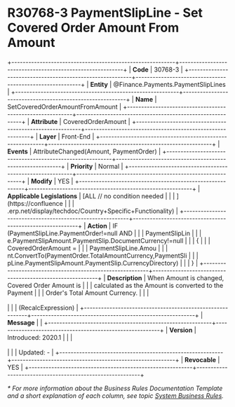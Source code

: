 ﻿---
erp.type: front-end-business-rule
erp.entity: Finance.Payments.PaymentSlipLines
---

# R30768-3 PaymentSlipLine - Set Covered Order Amount From Amount
+----------------------------------------------------------+----------------------------------------------------------+
| **Code**                                                 | 30768-3                                                  |
+----------------------------------------------------------+----------------------------------------------------------+
| **Entity**                                               | @Finance.Payments.PaymentSlipLines                       |
+----------------------------------------------------------+----------------------------------------------------------+
| **Name**                                                 | SetCoveredOrderAmountFromAmount                          |
+----------------------------------------------------------+----------------------------------------------------------+
| **Attribute**                                            | CoveredOrderAmount                                       |
+----------------------------------------------------------+----------------------------------------------------------+
| **Layer**                                                | Front-End                                                |
+----------------------------------------------------------+----------------------------------------------------------+
| **Events**                                               | AttributeChanged(Amount, PaymentOrder)                   |
+----------------------------------------------------------+----------------------------------------------------------+
| **Priority**                                             | Normal                                                   |
+----------------------------------------------------------+----------------------------------------------------------+
| **Modify**                                               | YES                                                      |
+----------------------------------------------------------+----------------------------------------------------------+
| **Applicable Legislations**                              | [ALL // no condition needed                              |
|                                                          | ](https://confluence                                     |
|                                                          | .erp.net/display/techdoc/Country+Specific+Functionality) |
+----------------------------------------------------------+----------------------------------------------------------+
| **Action**                                               | IF (PaymentSlipLine.PaymentOrder!=null AND               |
|                                                          | PaymentSlipLin                                           |
|                                                          | e.PaymentSlipAmount.PaymentSlip.DocumentCurrency!=null   |
|                                                          | {                                                        |
|                                                          | CoveredOrderAmount =                                     |
|                                                          | PaymentSlipLine.Amou                                     |
|                                                          | nt.ConvertTo(PaymentOrder.TotalAmountCurrency,PaymentSli |
|                                                          | pLine.PaymentSlipAmount.PaymentSlip.CurrencyDirectory)   |
|                                                          | }                                                        |
+----------------------------------------------------------+----------------------------------------------------------+
| **Description**                                          | When Amount is changed, Covered Order Amount is          |
|                                                          | calculated as the Amount is converted to the Payment     |
|                                                          | Order\'s Total Amount Currency.                          |
|                                                          | <br/><br/>                                               |
|                                                          | (RecalcExpression)                                       |
+----------------------------------------------------------+----------------------------------------------------------+
| **Message**                                              |                                                          |
+----------------------------------------------------------+----------------------------------------------------------+
| **Version**                                              | Introduced: 2020.1                                       |
|                                                          | <br/><br/>                                               |
|                                                          | Updated: -                                               |
+----------------------------------------------------------+----------------------------------------------------------+
| **Revocable**                                            | YES                                                      |
+----------------------------------------------------------+----------------------------------------------------------+

*\* For more information about the Business Rules Documentation Template and a short explanation of each column, see
topic [System Business Rules](../templates/template-description-system-business-rules.md).*
